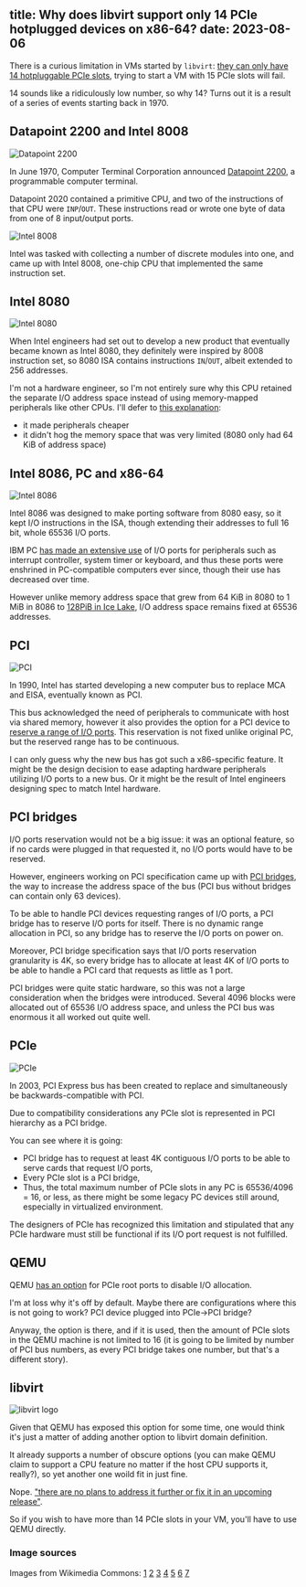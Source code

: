 title: Why does libvirt support only 14 PCIe hotplugged devices on x86-64?
date: 2023-08-06
----
There is a curious limitation in VMs started by `libvirt`:
[they can only have 14 hotpluggable PCIe slots](https://bugzilla.redhat.com/show_bug.cgi?id=1408810),
trying to start a VM with 15 PCIe slots will fail.

14 sounds like a ridiculously low number, so why 14? Turns out
it is a result of a series of events starting back in 1970.

## Datapoint 2200 and Intel 8008

![Datapoint 2200](dp2200.jpg)

In June 1970, Computer Terminal Corporation announced
[Datapoint 2200](https://en.wikipedia.org/wiki/Datapoint_2200), a programmable
computer terminal.

Datapoint 2020 contained a primitive CPU, and two of the instructions of that
CPU were `INP`/`OUT`. These instructions read or wrote one byte of data from one
of 8 input/output ports.

![Intel 8008](8008.jpg)

Intel was tasked with collecting a number of discrete modules into one,
and came up with Intel 8008, one-chip CPU that implemented the same instruction
set.

## Intel 8080

![Intel 8080](8080.jpg)

When Intel engineers had set out to develop a new product that eventually became
known as Intel 8080, they definitely were inspired by 8008 instruction set,
so 8080 ISA contains instructions `IN`/`OUT`, albeit extended to 256 addresses.

I'm not a hardware engineer, so I'm not entirely sure why this CPU retained the
separate I/O address space instead of using memory-mapped peripherals like other CPUs.
I'll defer to [this explanation](https://retrocomputing.stackexchange.com/a/25528):
- it made peripherals cheaper
- it didn't hog the memory space that was very limited (8080 only had 64 KiB of address space)

## Intel 8086, PC and x86-64

![Intel 8086](8086.jpg)

Intel 8086 was designed to make porting software from 8080 easy, so it kept
I/O instructions in the ISA, though extending their addresses to full 16 bit,
whole 65536 I/O ports.

IBM PC [has made an extensive use](https://en.wikipedia.org/wiki/Input/output_base_address)
of I/O ports for peripherals such as interrupt controller, system timer or keyboard,
and thus these ports were enshrined in PC-compatible computers ever since, though
their use has decreased over time.

However unlike memory address space that grew from 64 KiB in 8080 to 1 MiB in 8086
to [128PiB in Ice Lake](https://en.wikipedia.org/wiki/Intel_5-level_paging), I/O address
space remains fixed at 65536 addresses.

## PCI

![PCI](pci.jpg)

In 1990, Intel has started developing a new computer bus to replace MCA and EISA,
eventually known as PCI.

This bus acknowledged the need of peripherals to communicate with host via shared
memory, however it also provides the option for a PCI device to [reserve a range
of I/O ports](https://en.wikipedia.org/wiki/Peripheral_Component_Interconnect#PCI_address_spaces). This reservation is not fixed unlike original PC, but the reserved
range has to be continuous.

I can only guess why the new bus has got such a x86-specific feature. It might be
the design decision to ease adapting hardware peripherals utilizing I/O ports
to a new bus. Or it might be the result of Intel engineers designing spec to
match Intel hardware.

## PCI bridges

I/O ports reservation would not be a big issue: it was an optional feature,
so if no cards were plugged in that requested it, no I/O ports would have
to be reserved.

However, engineers working on PCI specification came up with
[PCI bridges](https://cds.cern.ch/record/551427/files/cer-2308933.pdf),
the way to increase the address space of the bus (PCI bus without bridges can
contain only 63 devices).

To be able to handle PCI devices requesting ranges of I/O ports, a PCI bridge
has to reserve I/O ports for itself. There is no dynamic range allocation in
PCI, so any bridge has to reserve the I/O ports on power on.

Moreover, PCI bridge specification says that I/O ports reservation granularity
is 4K, so every bridge has to allocate at least 4K of I/O ports to be able to
handle a PCI card that requests as little as 1 port.

PCI bridges were quite static hardware, so this was not a large consideration
when the bridges were introduced. Several 4096 blocks were allocated out of 65536
I/O address space, and unless the PCI bus was enormous it all worked out quite well.

## PCIe

![PCIe](pcie.jpg)

In 2003, PCI Express bus has been created to replace and simultaneously be
backwards-compatible with PCI.

Due to compatibility considerations any PCIe slot is represented in PCI
hierarchy as a PCI bridge.

You can see where it is going:
- PCI bridge has to request at least 4K contiguous I/O ports to be able to
  serve cards that request I/O ports,
- Every PCIe slot is a PCI bridge,
- Thus, the total maximum number of PCIe slots in any PC is 65536/4096 = 16,
  or less, as there might be some legacy PC devices still around, especially
  in virtualized environment.

The designers of PCIe has recognized this limitation and stipulated that any
PCIe hardware must still be functional if its I/O port request is not fulfilled.

## QEMU

QEMU [has an option](https://patchwork.kernel.org/project/qemu-devel/patch/1501964858-5159-5-git-send-email-zuban32s@gmail.com/#20795751)
for PCIe root ports to disable I/O allocation.

I'm at loss why it's off by default. Maybe there are configurations where
this is not going to work? PCI device plugged into PCIe->PCI bridge?

Anyway, the option is there, and if it is used, then the amount of PCIe slots
in the QEMU machine is not limited to 16 (it is going to be limited by number
of PCI bus numbers, as every PCI bridge takes one number, but that's a different
story).

## libvirt

![libvirt logo](libvirt.svg)

Given that QEMU has exposed this option for some time, one would think
it's just a matter of adding another option to libvirt domain definition.

It already supports a number of obscure options (you can make QEMU claim to
support a CPU feature no matter if the host CPU supports it, really?), so
yet another one woild fit in just fine.

Nope. ["there are no plans to address it further or fix it in an upcoming release"](https://bugzilla.redhat.com/show_bug.cgi?id=1408810).

So if you wish to have more than 14 PCIe slots in your VM, you'll have to use
QEMU directly.

### Image sources

Images from Wikimedia Commons:
[1](https://commons.wikimedia.org/wiki/File:Intel_8080_open-closed.jpg)
[2](https://commons.wikimedia.org/wiki/File:Datapoint2200img.jpg)
[3](https://commons.wikimedia.org/wiki/File:Intel_8080_open-closed.jpg)
[4](https://commons.wikimedia.org/wiki/File:Intel_C8086.jpg)
[5](https://commons.wikimedia.org/wiki/File:PCI_Slots_Digon3.JPG)
[6](https://commons.wikimedia.org/wiki/File:PCI-E_%26_PCI_slots_on_DFI_LanParty_nF4_SLI-DR_20050531.jpg)
[7](https://commons.wikimedia.org/wiki/File:Libvirt_logo.svg)
